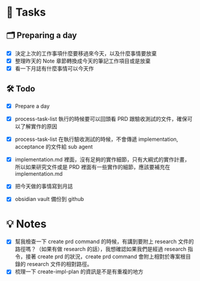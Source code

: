 # 📝 Tasks
## 🗂 Preparing a day
- [x] 決定上次的工作事項什麼要移過來今天，以及什麼事情要放棄
- [x] 整理昨天的 Note 章節轉換成今天的筆記工作項目或是放棄
- [x] 看一下月誌有什麼事情可以今天作

## 🛠 Todo
- [x] Prepare a day
- [x] process-task-list 執行的時候要可以回頭看 PRD 跟驗收測試的文件，確保可以了解實作的原因
- [x] process-task-list 在執行驗收測試的時候，不會傳遞 implementation, acceptance 的文件給 sub agent
- [x] implementation.md 裡面，沒有足夠的實作細節，只有大綱式的實作計畫，所以如果研究文件或是 PRD 裡面有一些實作的細節，應該要補充在 implementation.md
- [x] 把今天做的事情寫到月誌
- [x] obsidian vault 備份到 github


# 💡 Notes
- [x] 幫我檢查一下 create prd command 的時候，有講到要附上 research 文件的路徑嗎？（如果有做 research 的話），我想確認如果我們是經過 research 指令，接著 create prd 的狀況，create prd command 會附上相對於專案根目錄的 research 文件的相對路徑。
- [x] 梳理一下 create-impl-plan 的資訊是不是有重複的地方